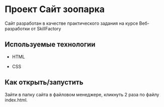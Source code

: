 # Проект Сайт зоопарка

Сайт разработан в качестве практического задания на курсе Веб-разработки от SkillFactory

## Используемые технологии

* HTML

* CSS 

## Как открыть/запустить

Зайти в папку сайта в файловом менеджере, кликнуть 2 раза по файлу index.html.